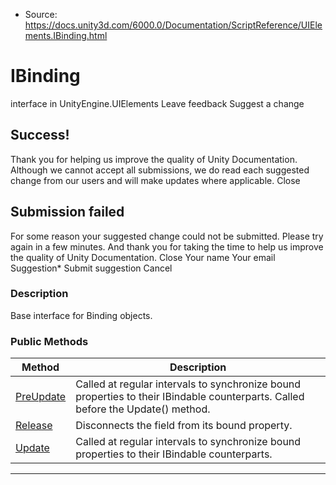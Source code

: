 * Source: https://docs.unity3d.com/6000.0/Documentation/ScriptReference/UIElements.IBinding.html

# IBinding
interface in UnityEngine.UIElements
Leave feedback
Suggest a change
## Success!
Thank you for helping us improve the quality of Unity Documentation. Although we cannot accept all submissions, we do read each suggested change from our users and will make updates where applicable.
Close
## Submission failed
For some reason your suggested change could not be submitted. Please <a>try again</a> in a few minutes. And thank you for taking the time to help us improve the quality of Unity Documentation.
Close
Your name Your email Suggestion* Submit suggestion
Cancel
### Description
Base interface for Binding objects. 
### Public Methods
Method | Description  
---|---  
[PreUpdate](https://docs.unity3d.com/6000.0/Documentation/ScriptReference/UIElements.IBinding.PreUpdate.html) |  Called at regular intervals to synchronize bound properties to their IBindable counterparts. Called before the Update() method.   
[Release](https://docs.unity3d.com/6000.0/Documentation/ScriptReference/UIElements.IBinding.Release.html) |  Disconnects the field from its bound property.   
[Update](https://docs.unity3d.com/6000.0/Documentation/ScriptReference/UIElements.IBinding.Update.html) |  Called at regular intervals to synchronize bound properties to their IBindable counterparts.   
* * *
